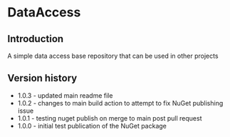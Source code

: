 # DataAccess

## Introduction

A simple data access base repository that can be used in other projects

## Version history

- 1.0.3 - updated main readme file
- 1.0.2 - changes to main build action to attempt to fix NuGet publishing issue
- 1.0.1 - testing nuget publish on merge to main post pull request
- 1.0.0 - initial test publication of the NuGet package